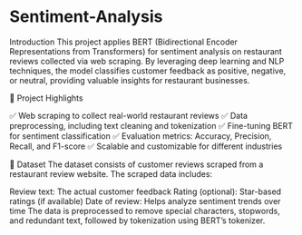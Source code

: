 # Sentiment-Analysis
Introduction
This project applies BERT (Bidirectional Encoder Representations from Transformers) for sentiment analysis on restaurant reviews collected via web scraping. By leveraging deep learning and NLP techniques, the model classifies customer feedback as positive, negative, or neutral, providing valuable insights for restaurant businesses.

🔹 Project Highlights

✅ Web scraping to collect real-world restaurant reviews
✅ Data preprocessing, including text cleaning and tokenization
✅ Fine-tuning BERT for sentiment classification
✅ Evaluation metrics: Accuracy, Precision, Recall, and F1-score
✅ Scalable and customizable for different industries

📌 Dataset
The dataset consists of customer reviews scraped from a restaurant review website. The scraped data includes:

Review text: The actual customer feedback
Rating (optional): Star-based ratings (if available)
Date of review: Helps analyze sentiment trends over time
The data is preprocessed to remove special characters, stopwords, and redundant text, followed by tokenization using BERT’s tokenizer.
